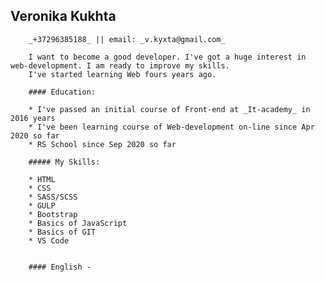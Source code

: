 ## Veronika Kukhta
		
		_+37296385188_ || email: _v.kyxta@gmail.com_
		
		I want to become a good developer. I've got a huge interest in web-development. I am ready to improve my skills.
		I've started learning Web fours years ago.
		
		#### Education:
		
		* I've passed an initial course of Front-end at _It-academy_ in 2016 years
		* I've been learning course of Web-development on-line since Apr 2020 so far
		* RS School since Sep 2020 so far
		
		##### My Skills:
		
		* HTML
		* CSS
		* SASS/SCSS
		* GULP
		* Bootstrap
		* Basics of JavaScript
		* Basics of GIT
		* VS Code
		

		#### English - 
